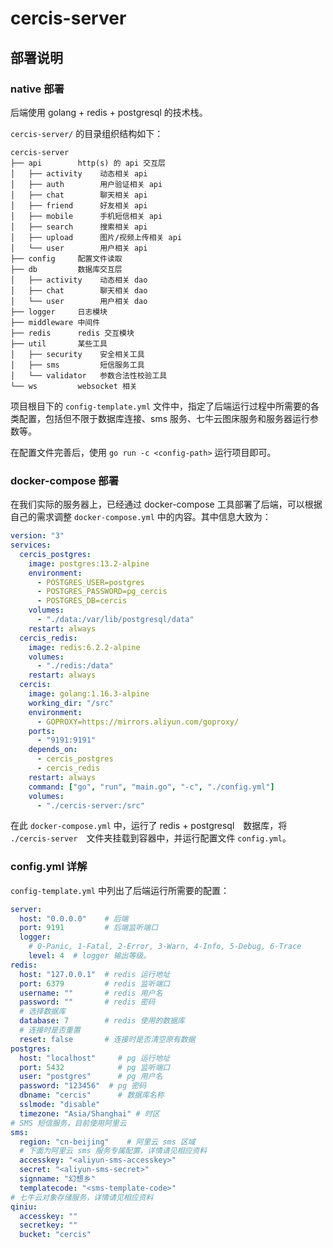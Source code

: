 # cercis-server

## 部署说明

### native 部署

后端使用 golang + redis + postgresql 的技术栈。

`cercis-server/` 的目录组织结构如下：

```
cercis-server
├── api        http(s) 的 api 交互层
│   ├── activity    动态相关 api
│   ├── auth        用户验证相关 api
│   ├── chat        聊天相关 api
│   ├── friend      好友相关 api
│   ├── mobile      手机短信相关 api
│   ├── search      搜索相关 api
│   ├── upload      图片/视频上传相关 api
│   └── user        用户相关 api
├── config     配置文件读取
├── db         数据库交互层
│   ├── activity    动态相关 dao
│   ├── chat        聊天相关 dao
│   └── user        用户相关 dao
├── logger     日志模块
├── middleware 中间件
├── redis      redis 交互模块
├── util       某些工具
│   ├── security    安全相关工具
│   ├── sms         短信服务工具
│   └── validator   参数合法性校验工具
└── ws         websocket 相关
```

项目根目下的 `config-template.yml` 文件中，指定了后端运行过程中所需要的各类配置，包括但不限于数据库连接、sms 服务、七牛云图床服务和服务器运行参数等。

在配置文件完善后，使用 `go run -c <config-path>` 运行项目即可。

### docker-compose 部署

在我们实际的服务器上，已经通过 docker-compose 工具部署了后端，可以根据自己的需求调整 `docker-compose.yml` 中的内容。其中信息大致为：

```yaml
version: "3"
services:
  cercis_postgres:
    image: postgres:13.2-alpine
    environment:
      - POSTGRES_USER=postgres
      - POSTGRES_PASSWORD=pg_cercis
      - POSTGRES_DB=cercis
    volumes:
      - "./data:/var/lib/postgresql/data"
    restart: always
  cercis_redis:
    image: redis:6.2.2-alpine
    volumes:
      - "./redis:/data"
    restart: always
  cercis:
    image: golang:1.16.3-alpine
    working_dir: "/src"
    environment:
      - GOPROXY=https://mirrors.aliyun.com/goproxy/
    ports:
      - "9191:9191"
    depends_on:
      - cercis_postgres
      - cercis_redis
    restart: always
    command: ["go", "run", "main.go", "-c", "./config.yml"]
    volumes:
      - "./cercis-server:/src"
```

在此 `docker-compose.yml` 中，运行了 redis + postgresql　数据库，将 `./cercis-server`　文件夹挂载到容器中，并运行配置文件 `config.yml`。

### config.yml 详解

`config-template.yml` 中列出了后端运行所需要的配置：

```yaml
server:
  host: "0.0.0.0"    # 后端
  port: 9191         # 后端监听端口
  logger:
    # 0-Panic, 1-Fatal, 2-Error, 3-Warn, 4-Info, 5-Debug, 6-Trace
    level: 4  # logger 输出等级。
redis:
  host: "127.0.0.1"  # redis 运行地址
  port: 6379         # redis 监听端口
  username: ""       # redis 用户名
  password: ""       # redis 密码
  # 选择数据库
  database: 7        # redis 使用的数据库
  # 连接时是否重置
  reset: false       # 连接时是否清空原有数据
postgres:
  host: "localhost"     # pg 运行地址
  port: 5432            # pg 监听端口
  user: "postgres"      # pg 用户名
  password: "123456"  # pg 密码
  dbname: "cercis"      # 数据库名称
  sslmode: "disable"
  timezone: "Asia/Shanghai" # 时区
# SMS 短信服务，目前使用阿里云
sms:
  region: "cn-beijing"    # 阿里云 sms 区域
  # 下面为阿里云 sms 服务专属配置，详情请见相应资料
  accesskey: "<aliyun-sms-accesskey>"
  secret: "<aliyun-sms-secret>"
  signname: "幻想乡"
  templatecode: "<sms-template-code>"
# 七牛云对象存储服务，详情请见相应资料
qiniu:
  accesskey: ""
  secretkey: ""
  bucket: "cercis"

```